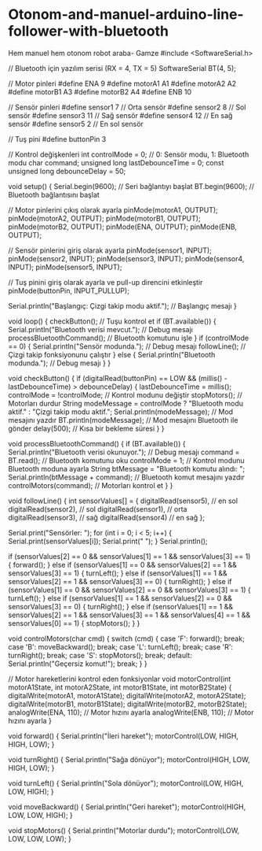 # Otonom-and-manuel-arduino-line-follower-with-bluetooth
Hem manuel hem otonom robot araba- Gamze
#include <SoftwareSerial.h>

// Bluetooth için yazılım serisi (RX = 4, TX = 5)
SoftwareSerial BT(4, 5);

// Motor pinleri
#define ENA 9
#define motorA1 A1
#define motorA2 A2
#define motorB1 A3
#define motorB2 A4
#define ENB 10

// Sensör pinleri
#define sensor1 7  // Orta sensör
#define sensor2 8  // Sol sensör
#define sensor3 11 // Sağ sensör
#define sensor4 12 // En sağ sensör
#define sensor5 2  // En sol sensör

// Tuş pini
#define buttonPin 3

// Kontrol değişkenleri
int controlMode = 0;  // 0: Sensör modu, 1: Bluetooth modu
char command;
unsigned long lastDebounceTime = 0;
const unsigned long debounceDelay = 50;

void setup() {
  Serial.begin(9600);     // Seri bağlantıyı başlat
  BT.begin(9600);         // Bluetooth bağlantısını başlat

  // Motor pinlerini çıkış olarak ayarla
  pinMode(motorA1, OUTPUT);
  pinMode(motorA2, OUTPUT);
  pinMode(motorB1, OUTPUT);
  pinMode(motorB2, OUTPUT);
  pinMode(ENA, OUTPUT);
  pinMode(ENB, OUTPUT);

  // Sensör pinlerini giriş olarak ayarla
  pinMode(sensor1, INPUT);
  pinMode(sensor2, INPUT);
  pinMode(sensor3, INPUT);
  pinMode(sensor4, INPUT);
  pinMode(sensor5, INPUT);

  // Tuş pinini giriş olarak ayarla ve pull-up direncini etkinleştir
  pinMode(buttonPin, INPUT_PULLUP);

  Serial.println("Başlangıç: Çizgi takip modu aktif.");  // Başlangıç mesajı
}

void loop() {
  checkButton();              // Tuşu kontrol et
  if (BT.available()) {
    Serial.println("Bluetooth verisi mevcut."); // Debug mesajı
    processBluetoothCommand(); // Bluetooth komutunu işle
  }
  if (controlMode == 0) {
    Serial.println("Sensör modunda."); // Debug mesajı
    followLine();             // Çizgi takip fonksiyonunu çalıştır
  } else {
    Serial.println("Bluetooth modunda."); // Debug mesajı
  }
}

void checkButton() {
  if (digitalRead(buttonPin) == LOW && (millis() - lastDebounceTime) > debounceDelay) {
    lastDebounceTime = millis();
    controlMode = !controlMode; // Kontrol modunu değiştir
    stopMotors();               // Motorları durdur
    String modeMessage = controlMode ? "Bluetooth modu aktif." : "Çizgi takip modu aktif.";
    Serial.println(modeMessage); // Mod mesajını yazdır
    BT.println(modeMessage);     // Mod mesajını Bluetooth ile gönder
    delay(500);                  // Kısa bir bekleme süresi
  }
}

void processBluetoothCommand() {
  if (BT.available()) {
    Serial.println("Bluetooth verisi okunuyor."); // Debug mesajı
    command = BT.read();         // Bluetooth komutunu oku
    controlMode = 1;             // Kontrol modunu Bluetooth moduna ayarla
    String btMessage = "Bluetooth komutu alındı: ";
    Serial.println(btMessage + command);  // Bluetooth komut mesajını yazdır
    controlMotors(command);      // Motorları kontrol et
  }
}

void followLine() {
  int sensorValues[] = {
    digitalRead(sensor5), // en sol
    digitalRead(sensor2), // sol
    digitalRead(sensor1), // orta
    digitalRead(sensor3), // sağ
    digitalRead(sensor4)  // en sağ
  };

  Serial.print("Sensörler: ");
  for (int i = 0; i < 5; i++) {
    Serial.print(sensorValues[i]);
    Serial.print(" ");
  }
  Serial.println();

  if (sensorValues[2] == 0 && sensorValues[1] == 1 && sensorValues[3] == 1) {
    forward();
  } else if (sensorValues[1] == 0 && sensorValues[2] == 1 && sensorValues[3] == 1) {
    turnLeft();
  } else if (sensorValues[1] == 1 && sensorValues[2] == 1 && sensorValues[3] == 0) {
    turnRight();
  } else if (sensorValues[1] == 0 && sensorValues[2] == 0 && sensorValues[3] == 1) {
    turnLeft();
  } else if (sensorValues[1] == 1 && sensorValues[2] == 0 && sensorValues[3] == 0) {
    turnRight();
  } else if (sensorValues[1] == 1 && sensorValues[2] == 1 && sensorValues[3] == 1 && sensorValues[4] == 1 && sensorValues[0] == 1) {
    stopMotors();
  }
}

void controlMotors(char cmd) {
  switch (cmd) {
    case 'F': forward(); break;
    case 'B': moveBackward(); break;
    case 'L': turnLeft(); break;
    case 'R': turnRight(); break;
    case 'S': stopMotors(); break;
    default: Serial.println("Geçersiz komut!"); break;
  }
}

// Motor hareketlerini kontrol eden fonksiyonlar
void motorControl(int motorA1State, int motorA2State, int motorB1State, int motorB2State) {
  digitalWrite(motorA1, motorA1State);
  digitalWrite(motorA2, motorA2State);
  digitalWrite(motorB1, motorB1State);
  digitalWrite(motorB2, motorB2State);
  analogWrite(ENA, 110);  // Motor hızını ayarla
  analogWrite(ENB, 110);  // Motor hızını ayarla
}

void forward() {
  Serial.println("İleri hareket");
  motorControl(LOW, HIGH, HIGH, LOW);
}

void turnRight() {
  Serial.println("Sağa dönüyor");
  motorControl(HIGH, LOW, HIGH, LOW);
}

void turnLeft() {
  Serial.println("Sola dönüyor");
  motorControl(LOW, HIGH, LOW, HIGH);
}

void moveBackward() {
  Serial.println("Geri hareket");
  motorControl(HIGH, LOW, LOW, HIGH);
}

void stopMotors() {
  Serial.println("Motorlar durdu");
  motorControl(LOW, LOW, LOW, LOW);
}
